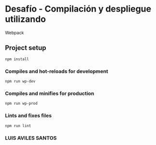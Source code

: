 # Desafío - Compilación y despliegue utilizando 
Webpack

## Project setup
```
npm install
```

### Compiles and hot-reloads for development
```
npm run wp-dev
```

### Compiles and minifies for production
```
npm run wp-prod
```

### Lints and fixes files
```
npm run lint
```

### LUIS AVILES SANTOS
